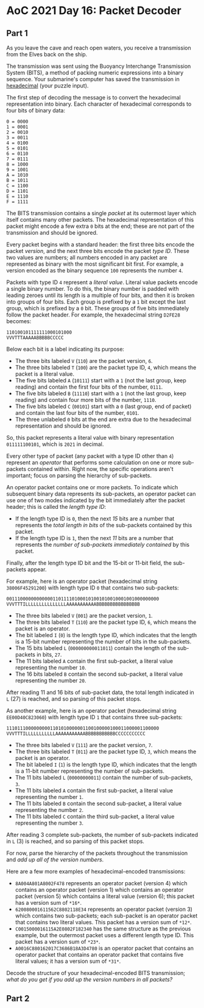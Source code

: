 # AoC 2021 Day 16: Packet Decoder

## Part 1

As you leave the cave and reach open waters, you receive a transmission from the Elves back on the ship.


The transmission was sent using the Buoyancy Interchange Transmission System (BITS), a method of packing numeric expressions into a binary sequence. Your submarine's computer has saved the transmission in [hexadecimal](https://en.wikipedia.org/wiki/Hexadecimal) (your puzzle input).


The first step of decoding the message is to convert the hexadecimal representation into binary. Each character of hexadecimal corresponds to four bits of binary data:



```
0 = 0000
1 = 0001
2 = 0010
3 = 0011
4 = 0100
5 = 0101
6 = 0110
7 = 0111
8 = 1000
9 = 1001
A = 1010
B = 1011
C = 1100
D = 1101
E = 1110
F = 1111

```

The BITS transmission contains a single *packet* at its outermost layer which itself contains many other packets. The hexadecimal representation of this packet might encode a few extra `0` bits at the end; these are not part of the transmission and should be ignored.


Every packet begins with a standard header: the first three bits encode the packet *version*, and the next three bits encode the packet *type ID*. These two values are numbers; all numbers encoded in any packet are represented as binary with the most significant bit first. For example, a version encoded as the binary sequence `100` represents the number `4`.


Packets with type ID `4` represent a *literal value*. Literal value packets encode a single binary number. To do this, the binary number is padded with leading zeroes until its length is a multiple of four bits, and then it is broken into groups of four bits. Each group is prefixed by a `1` bit except the last group, which is prefixed by a `0` bit. These groups of five bits immediately follow the packet header. For example, the hexadecimal string `D2FE28` becomes:



```
110100101111111000101000
VVVTTTAAAAABBBBBCCCCC

```

Below each bit is a label indicating its purpose:


* The three bits labeled `V` (`110`) are the packet version, `6`.
* The three bits labeled `T` (`100`) are the packet type ID, `4`, which means the packet is a literal value.
* The five bits labeled `A` (`10111`) start with a `1` (not the last group, keep reading) and contain the first four bits of the number, `0111`.
* The five bits labeled `B` (`11110`) start with a `1` (not the last group, keep reading) and contain four more bits of the number, `1110`.
* The five bits labeled `C` (`00101`) start with a `0` (last group, end of packet) and contain the last four bits of the number, `0101`.
* The three unlabeled `0` bits at the end are extra due to the hexadecimal representation and should be ignored.


So, this packet represents a literal value with binary representation `011111100101`, which is `2021` in decimal.


Every other type of packet (any packet with a type ID other than `4`) represent an *operator* that performs some calculation on one or more sub-packets contained within. Right now, the specific operations aren't important; focus on parsing the hierarchy of sub-packets.


An operator packet contains one or more packets. To indicate which subsequent binary data represents its sub-packets, an operator packet can use one of two modes indicated by the bit immediately after the packet header; this is called the *length type ID*:


* If the length type ID is `0`, then the next *15* bits are a number that represents the *total length in bits* of the sub-packets contained by this packet.
* If the length type ID is `1`, then the next *11* bits are a number that represents the *number of sub-packets immediately contained* by this packet.


Finally, after the length type ID bit and the 15-bit or 11-bit field, the sub-packets appear.


For example, here is an operator packet (hexadecimal string `38006F45291200`) with length type ID `0` that contains two sub-packets:



```
00111000000000000110111101000101001010010001001000000000
VVVTTTILLLLLLLLLLLLLLLAAAAAAAAAAABBBBBBBBBBBBBBBB

```

* The three bits labeled `V` (`001`) are the packet version, `1`.
* The three bits labeled `T` (`110`) are the packet type ID, `6`, which means the packet is an operator.
* The bit labeled `I` (`0`) is the length type ID, which indicates that the length is a 15-bit number representing the number of bits in the sub-packets.
* The 15 bits labeled `L` (`000000000011011`) contain the length of the sub-packets in bits, `27`.
* The 11 bits labeled `A` contain the first sub-packet, a literal value representing the number `10`.
* The 16 bits labeled `B` contain the second sub-packet, a literal value representing the number `20`.


After reading 11 and 16 bits of sub-packet data, the total length indicated in `L` (27) is reached, and so parsing of this packet stops.


As another example, here is an operator packet (hexadecimal string `EE00D40C823060`) with length type ID `1` that contains three sub-packets:



```
11101110000000001101010000001100100000100011000001100000
VVVTTTILLLLLLLLLLLAAAAAAAAAAABBBBBBBBBBBCCCCCCCCCCC

```

* The three bits labeled `V` (`111`) are the packet version, `7`.
* The three bits labeled `T` (`011`) are the packet type ID, `3`, which means the packet is an operator.
* The bit labeled `I` (`1`) is the length type ID, which indicates that the length is a 11-bit number representing the number of sub-packets.
* The 11 bits labeled `L` (`00000000011`) contain the number of sub-packets, `3`.
* The 11 bits labeled `A` contain the first sub-packet, a literal value representing the number `1`.
* The 11 bits labeled `B` contain the second sub-packet, a literal value representing the number `2`.
* The 11 bits labeled `C` contain the third sub-packet, a literal value representing the number `3`.


After reading 3 complete sub-packets, the number of sub-packets indicated in `L` (3) is reached, and so parsing of this packet stops.


For now, parse the hierarchy of the packets throughout the transmission and *add up all of the version numbers*.


Here are a few more examples of hexadecimal-encoded transmissions:


* `8A004A801A8002F478` represents an operator packet (version 4) which contains an operator packet (version 1) which contains an operator packet (version 5) which contains a literal value (version 6); this packet has a version sum of `*16*`.
* `620080001611562C8802118E34` represents an operator packet (version 3) which contains two sub-packets; each sub-packet is an operator packet that contains two literal values. This packet has a version sum of `*12*`.
* `C0015000016115A2E0802F182340` has the same structure as the previous example, but the outermost packet uses a different length type ID. This packet has a version sum of `*23*`.
* `A0016C880162017C3686B18A3D4780` is an operator packet that contains an operator packet that contains an operator packet that contains five literal values; it has a version sum of `*31*`.


Decode the structure of your hexadecimal-encoded BITS transmission; *what do you get if you add up the version numbers in all packets?*

## Part 2

